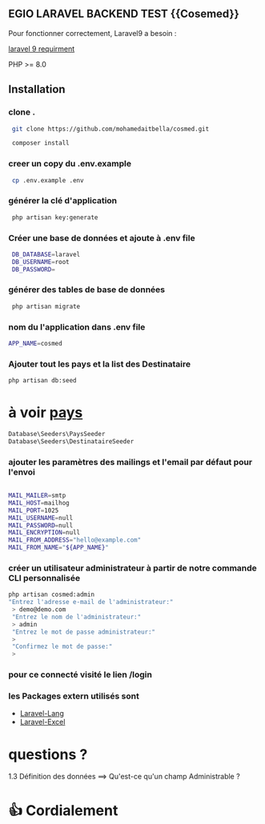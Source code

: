 ## EGIO LARAVEL BACKEND TEST {{Cosemed}} 

Pour fonctionner correctement, Laravel9 a besoin  :

 [laravel 9 requirment](https://laravel.com/docs/9.x/deployment#server-requirements)
 
 PHP >= 8.0


## Installation

### clone .

```bash
 git clone https://github.com/mohamedaitbella/cosmed.git
```


```bash
 composer install
```



### creer un copy du .env.example 

```bash
 cp .env.example .env
```

### générer la clé d'application 
```bash
 php artisan key:generate

```
### Créer une base de données et ajoute à  .env file
```bash
 DB_DATABASE=laravel
 DB_USERNAME=root
 DB_PASSWORD=

```

### générer des tables de base de données
```bash
 php artisan migrate

```

### nom du l'application dans .env file
```bash
APP_NAME=cosmed 
```

### Ajouter tout les pays et la list des Destinataire
```bash
php artisan db:seed
```

#  à voir  [pays](https://blog.niap3d.com/fr/4,10,news-27-Liste-PHP-des-pays-du-monde.html)
```bash
Database\Seeders\PaysSeeder 
Database\Seeders\DestinataireSeeder
```

### ajouter les paramètres des mailings et l'email par défaut pour l'envoi 
```bash

MAIL_MAILER=smtp
MAIL_HOST=mailhog
MAIL_PORT=1025
MAIL_USERNAME=null
MAIL_PASSWORD=null
MAIL_ENCRYPTION=null
MAIL_FROM_ADDRESS="hello@example.com"
MAIL_FROM_NAME="${APP_NAME}"

```

### créer un utilisateur administrateur à partir de notre commande CLI personnalisée
```bash
php artisan cosmed:admin
"Entrez l'adresse e-mail de l'administrateur:"
 > demo@demo.com
 "Entrez le nom de l'administrateur:"
 > admin
 "Entrez le mot de passe administrateur:"
 >
 "Confirmez le mot de passe:"
 >


```

### pour ce connecté visité le lien  /login

###  les Packages extern utilisés sont
- [Laravel-Lang](https://github.com/Laravel-Lang/lang)
- [Laravel-Excel](https://github.com/SpartnerNL/Laravel-Excel)

# questions  ?
1.3 Définition des données  ==> Qu'est-ce qu'un champ Administrable ?


# :thumbsup:  Cordialement